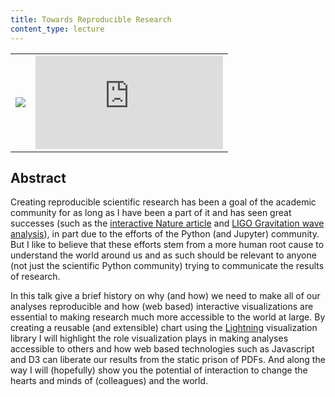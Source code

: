 ```yaml
---
title: Towards Reproducible Research
content_type: lecture
---
```


<table class="lecture-vid">
<tr>
<td><a href="{{ site.baseurl }}talks/slides/2016-03-30-towards-reproducible-research.pdf"><img src="{{ site.baseurl }}talks/slides/thumbs/2016-03-30-towards-reproducible-research.png" /></a></td><td> <iframe src="https://www.youtube.com/embed/videoseries?list=PLmetp36hFxezPSWF6hvFwKknocJxDieC4" frameborder="0" allowfullscreen></iframe></td>
</tr>
</table>

## Abstract

Creating reproducible scientific research has been a goal of the academic community for as long as I have been a part of it and has seen great successes (such as the [interactive Nature article](http://www.nature.com/news/interactive-notebooks-sharing-the-code-1.16261) and [LIGO Gravitation wave analysis](https://losc.ligo.org/s/events/GW150914/GW150914_tutorial.html)), in part due to the efforts of the Python (and Jupyter) community. But I like to believe that these efforts stem from a more human root cause to understand the world around us and as such should be relevant to anyone (not just the scientific Python community) trying to communicate the results of research.

In this talk give a brief history on why (and how) we need to make all of our analyses reproducible and how (web based) interactive visualizations are essential to making research much more accessible to the world at large. By creating a reusable (and extensible) chart using the [Lightning](http://lightning-viz.org/) visualization library I will highlight the role visualization plays in making analyses accessible to others and how web based technologies such as Javascript and D3 can liberate our results from the static prison of PDFs. And along the way I will (hopefully) show you the potential of interaction to change the hearts and minds of (colleagues) and the world.

<!-- ## Talk

### Why Reproducible, why now?

#### Benefits of Reproducible Research

#### What we currently have

**General Purpose**

* matplotlib: baseline
* ggplot: easier to use but not interactive
* seaborn: ditto
* bokeh: web++, need to spin up own server
* plotly: used to be you have to send data to their servers
* D3: hard to use, low level
* Vega (and Vega-lite): close, almost there!

**Products (and Companies)**

* Github
* Figshare
* Etc.

#### What we need

**The Tenets of Reproducibility, The Hierarchy of Accessibility**

* Can I see it?
* Can I touch (interact with) it?
* Can I hold it (download code + data)?
* Can I copy it (repeat)?
* Can I extend it?

### How Reproducible?

**Current State**

* [Peer Reviewed Journals](http://www.jstor.org/) (open access with [Sci-Hub](https://sci-hub.io/))
* [Jupyter Notebook](http://jupyter.org/): Reproducible analyses
* [Docker](https://www.docker.com/) and [Vagrant](https://www.vagrantup.com/): Portable Development Environments
* [Binder](http://mybinder.org/): Executable Analyses
* [Lightning-Viz](http://lightning-viz.org/): Extensible Visualizations
* [PubPub](http://pubpub.media.mit.edu/): Open Publishing

**The Components of Reproducibility**

* Mobile?
* Interaction
* -->
